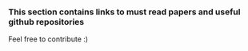 ### This section contains links to must read papers and useful github repositories
Feel free to contribute :)
